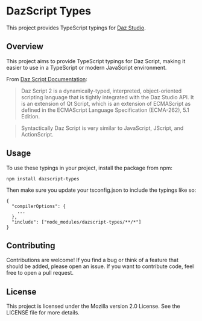 # DazScript Types

This project provides TypeScript typings for [Daz Studio](https://www.daz3d.com/).

## Overview

This project aims to provide TypeScript typings for Daz Script, making it easier to use in a TypeScript or modern JavaScript environment.

From [Daz Script Documentation](http://docs.daz3d.com/doku.php/public/software/dazstudio/4/referenceguide/scripting/start):

>Daz Script 2 is a dynamically-typed, interpreted, object-oriented scripting language that is tightly integrated with the Daz Studio API. It is an extension of Qt Script, which is an extension of ECMAScript as defined in the ECMAScript Language Specification (ECMA-262), 5.1 Edition.

>Syntactically Daz Script is very similar to JavaScript, JScript, and ActionScript.

## Usage

To use these typings in your project, install the package from npm:

```
npm install dazscript-types
```

Then make sure you update your tsconfig.json to include the typings like so:

```
{
  "compilerOptions": {
    ...
  },
  "include": ["node_modules/dazscript-types/**/*"]
}
```

## Contributing

Contributions are welcome! If you find a bug or think of a feature that should be added, please open an issue. If you want to contribute code, feel free to open a pull request.

## License

This project is licensed under the Mozilla version 2.0 License. See the LICENSE file for more details.
